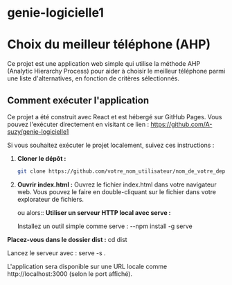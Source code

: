 # genie-logicielle1
# Choix du meilleur téléphone (AHP)

Ce projet est une application web simple qui utilise la méthode AHP (Analytic Hierarchy Process) pour aider à choisir le meilleur téléphone parmi une liste d'alternatives, en fonction de critères sélectionnés.

## Comment exécuter l'application

Ce projet a été construit avec React et est hébergé sur GitHub Pages.  Vous pouvez l'exécuter directement en visitant ce lien : https://github.com/A-suzy/genie-logicielle1

Si vous souhaitez exécuter le projet localement, suivez ces instructions :

1. **Cloner le dépôt :**
   ```bash
   git clone https://github.com/votre_nom_utilisateur/nom_de_votre_depot.git
2. **Ouvrir index.html :**
    Ouvrez le fichier index.html dans votre navigateur web. Vous pouvez le faire en double-cliquant sur le fichier dans votre explorateur de fichiers.

   ou alors::
**Utiliser un serveur HTTP local avec serve :**

    Installez un outil simple comme serve :
    --npm install -g serve

**Placez-vous dans le dossier dist :**
cd dist

Lancez le serveur avec :
serve -s .

L'application sera disponible sur une URL locale comme http://localhost:3000 (selon le port affiché).


   
